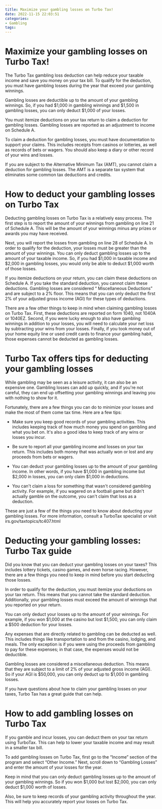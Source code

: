 ```yaml
---
title: Maximize your gambling losses on Turbo Tax!
date: 2022-11-15 22:03:51
categories:
- Gambling
tags:
---
```



#  Maximize your gambling losses on Turbo Tax!

The Turbo Tax gambling loss deduction can help reduce your taxable income and save you money on your tax bill. To qualify for the deduction, you must have gambling losses during the year that exceed your gambling winnings.

Gambling losses are deductible up to the amount of your gambling winnings. So, if you had $1,000 in gambling winnings and $1,500 in gambling losses, you can only deduct $1,000 of your losses.

You must itemize deductions on your tax return to claim a deduction for gambling losses. Gambling losses are reported as an adjustment to income on Schedule A.

To claim a deduction for gambling losses, you must have documentation to support your claims. This includes receipts from casinos or lotteries, as well as records of bets or wagers. You should also keep a diary or other record of your wins and losses.

If you are subject to the Alternative Minimum Tax (AMT), you cannot claim a deduction for gambling losses. The AMT is a separate tax system that eliminates some common tax deductions and credits.

#  How to deduct your gambling losses on Turbo Tax

Deducting gambling losses on Turbo Tax is a relatively easy process. The first step is to report the amount of your winnings from gambling on line 21 of Schedule A. This will be the amount of your winnings minus any prizes or awards you may have received.

Next, you will report the losses from gambling on line 28 of Schedule A. In order to qualify for the deduction, your losses must be greater than the amount of your winnings. You can only deduct gambling losses up to the amount of your taxable income. So, if you had $1,000 in taxable income and $2,000 in gambling losses, you would only be able to deduct $1,000 worth of those losses.

If you itemize deductions on your return, you can claim these deductions on Schedule A. If you take the standard deduction, you cannot claim these deductions. Gambling losses are considered “ Miscellaneous Deductions” and are subject to a 2% floor. This means that you can only deduct the first 2% of your adjusted gross income (AGI) for these types of deductions.

There are a few other things to keep in mind when claiming gambling losses on Turbo Tax. First, these deductions are reported on form 1040, not 1040A or 1040EZ. Second, if you were lucky enough to also have gambling winnings in addition to your losses, you will need to calculate your net loss by subtracting your wins from your losses. Finally, if you took money out of your home equity line or used credit cards to finance your gambling habit, those expenses cannot be deducted as gambling losses.

#  Turbo Tax offers tips for deducting your gambling losses

While gambling may be seen as a leisure activity, it can also be an expensive one. Gambling losses can add up quickly, and if you're not careful, they can end up offsetting your gambling winnings and leaving you with nothing to show for it.

Fortunately, there are a few things you can do to minimize your losses and make the most of them come tax time. Here are a few tips:

- Make sure you keep good records of your gambling activities. This includes keeping track of how much money you spend on gambling and what you bet on. It's also a good idea to keep track of any wins or losses you incur.

- Be sure to report all your gambling income and losses on your tax return. This includes both money that was actually won or lost and any proceeds from bets or wagers.

- You can deduct your gambling losses up to the amount of your gambling income. In other words, if you have $1,000 in gambling income but $2,000 in losses, you can only claim $1,000 in deductions.

- You can't claim a loss for something that wasn't considered gambling activity. For example, if you wagered on a football game but didn't actually gamble on the outcome, you can't claim that loss as a deduction.

These are just a few of the things you need to know about deducting your gambling losses. For more information, consult a TurboTax specialist or visit irs.gov/taxtopics/tc407.html

#  Deducting your gambling losses: Turbo Tax guide

Did you know that you can deduct your gambling losses on your taxes? This includes lottery tickets, casino games, and even horse racing. However, there are a few things you need to keep in mind before you start deducting those losses.

In order to qualify for the deduction, you must itemize your deductions on your tax return. This means that you cannot take the standard deduction. Additionally, your gambling losses must exceed the amount of winnings that you reported on your return.

You can only deduct your losses up to the amount of your winnings. For example, if you won $1,000 at the casino but lost $1,500, you can only claim a $500 deduction for your losses.

Any expenses that are directly related to gambling can be deducted as well. This includes things like transportation to and from the casino, lodging, and meals. The only exception is if you were using the proceeds from gambling to pay for these expenses; in that case, the expenses would not be deductible.

Gambling losses are considered a miscellaneous deduction. This means that they are subject to a limit of 2% of your adjusted gross income (AGI). So if your AGI is $50,000, you can only deduct up to $1,000 in gambling losses.

If you have questions about how to claim your gambling losses on your taxes, Turbo Tax has a great guide that can help.

#  How to add gambling losses on Turbo Tax

If you gamble and incur losses, you can deduct them on your tax return using TurboTax. This can help to lower your taxable income and may result in a smaller tax bill.

To add gambling losses on Turbo Tax, first go to the “Income” section of the program and select “Other Income.” Next, scroll down to “Gambling Losses” and enter the amount of your losses for the year.

Keep in mind that you can only deduct gambling losses up to the amount of your gambling winnings. So if you won $1,000 but lost $2,000, you can only deduct $1,000 worth of losses.

Also, be sure to keep records of your gambling activity throughout the year. This will help you accurately report your losses on Turbo Tax.